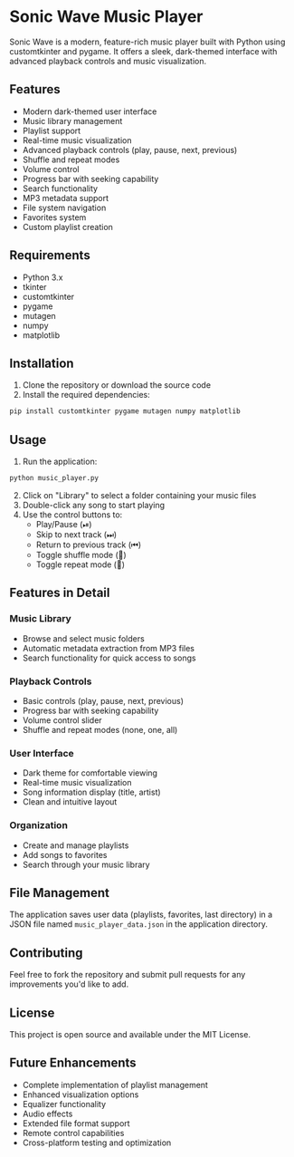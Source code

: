 # Sonic Wave Music Player

Sonic Wave is a modern, feature-rich music player built with Python using customtkinter and pygame. It offers a sleek, dark-themed interface with advanced playback controls and music visualization.

## Features

- Modern dark-themed user interface
- Music library management
- Playlist support
- Real-time music visualization
- Advanced playback controls (play, pause, next, previous)
- Shuffle and repeat modes
- Volume control
- Progress bar with seeking capability
- Search functionality
- MP3 metadata support
- File system navigation
- Favorites system
- Custom playlist creation

## Requirements

- Python 3.x
- tkinter
- customtkinter
- pygame
- mutagen
- numpy
- matplotlib

## Installation

1. Clone the repository or download the source code
2. Install the required dependencies:
```bash
pip install customtkinter pygame mutagen numpy matplotlib
```

## Usage

1. Run the application:
```bash
python music_player.py
```

2. Click on "Library" to select a folder containing your music files
3. Double-click any song to start playing
4. Use the control buttons to:
   - Play/Pause (⏯)
   - Skip to next track (⏭)
   - Return to previous track (⏮)
   - Toggle shuffle mode (🔀)
   - Toggle repeat mode (🔁)

## Features in Detail

### Music Library
- Browse and select music folders
- Automatic metadata extraction from MP3 files
- Search functionality for quick access to songs

### Playback Controls
- Basic controls (play, pause, next, previous)
- Progress bar with seeking capability
- Volume control slider
- Shuffle and repeat modes (none, one, all)

### User Interface
- Dark theme for comfortable viewing
- Real-time music visualization
- Song information display (title, artist)
- Clean and intuitive layout

### Organization
- Create and manage playlists
- Add songs to favorites
- Search through your music library

## File Management

The application saves user data (playlists, favorites, last directory) in a JSON file named `music_player_data.json` in the application directory.

## Contributing

Feel free to fork the repository and submit pull requests for any improvements you'd like to add.

## License

This project is open source and available under the MIT License.

## Future Enhancements

- Complete implementation of playlist management
- Enhanced visualization options
- Equalizer functionality
- Audio effects
- Extended file format support
- Remote control capabilities
- Cross-platform testing and optimization
